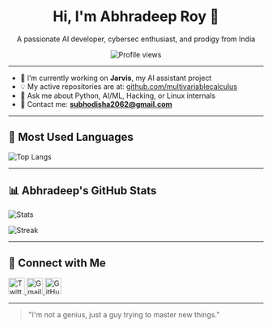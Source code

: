 <h1 align="center">Hi, I'm Abhradeep Roy 👋</h1>
<p align="center">A passionate AI developer, cybersec enthusiast, and prodigy from India</p>

<p align="center">
  <img src="https://komarev.com/ghpvc/?username=multivariablecalculus&style=flat-square&color=blue" alt="Profile views" />
</p>

---

- 🔭 I’m currently working on **Jarvis**, my AI assistant project
- 💡 My active repositories are at: [github.com/multivariablecalculus](https://github.com/multivariablecalculus?tab=repositories)
- 💬 Ask me about Python, AI/ML, Hacking, or Linux internals
- 📧 Contact me: **subhodisha2062@gmail.com**

---

## 🧠 Most Used Languages

![Top Langs](https://github-readme-stats.vercel.app/api/top-langs/?username=multivariablecalculus&layout=compact&theme=tokyonight)

---

## 📊 Abhradeep's GitHub Stats

![Stats](https://github-readme-stats.vercel.app/api?username=multivariablecalculus&show_icons=true&theme=tokyonight&hide=stars,contribs)

![Streak](https://github-readme-streak-stats.herokuapp.com/?user=multivariablecalculus&theme=tokyonight&date_format=M%20j%5B%2C%20Y%5D)

---

## 🔗 Connect with Me

<p align="left">
  <a href="https://twitter.com/" target="_blank">
    <img alt="Twitter" title="Twitter" height="32" width="32" src="https://cdn.simpleicons.org/twitter/1DA1F2" />
  </a>
  <a href="mailto:abhradeep.roy@example.com" target="_blank">
    <img alt="Gmail" title="Gmail" height="32" width="32" src="https://cdn.simpleicons.org/gmail/EA4335" />
  </a>
  <a href="https://github.com/multivariablecalculus" target="_blank">
    <img alt="GitHub" title="GitHub" height="32" width="32" src="https://cdn.simpleicons.org/github/ffffff" />
  </a>
</p>

---

> "I'm not a genius, just a guy trying to master new things."
